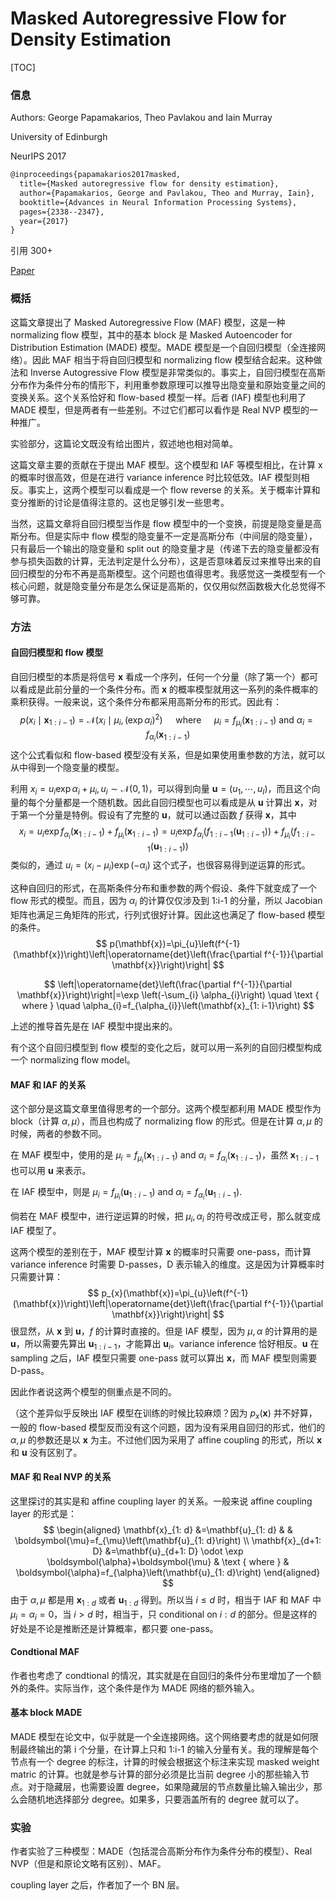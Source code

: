 # Masked Autoregressive Flow for Density Estimation

[TOC]

### 信息

Authors: George Papamakarios, Theo Pavlakou and Iain Murray

University of Edinburgh

NeurIPS 2017

```latex
@inproceedings{papamakarios2017masked,
  title={Masked autoregressive flow for density estimation},
  author={Papamakarios, George and Pavlakou, Theo and Murray, Iain},
  booktitle={Advances in Neural Information Processing Systems},
  pages={2338--2347},
  year={2017}
}
```

引用 300+

[Paper](/Users/xieyutong/Documents/Research/PaperReading/Papers/masked-autoregressive-flow-for-density-estimation.pdf)



### 概括

这篇文章提出了 Masked Autoregressive Flow (MAF) 模型，这是一种 normalizing flow 模型，其中的基本 block 是 Masked Autoencoder for Distribution Estimation (MADE) 模型。MADE 模型是一个自回归模型（全连接网络）。因此 MAF 相当于将自回归模型和 normalizing flow 模型结合起来。这种做法和 Inverse Autogressive Flow 模型是非常类似的。事实上，自回归模型在高斯分布作为条件分布的情形下，利用重参数原理可以推导出隐变量和原始变量之间的变换关系。这个关系恰好和 flow-based 模型一样。后者 (IAF) 模型也利用了 MADE 模型，但是两者有一些差别。不过它们都可以看作是 Real NVP 模型的一种推广。

实验部分，这篇论文既没有给出图片，叙述地也相对简单。

这篇文章主要的贡献在于提出 MAF 模型。这个模型和 IAF 等模型相比，在计算 x 的概率时很高效，但是在进行 variance inference 时比较低效。IAF 模型则相反。事实上，这两个模型可以看成是一个 flow reverse 的关系。关于概率计算和变分推断的讨论是值得注意的。这也足够引发一些思考。

当然，这篇文章将自回归模型当作是 flow 模型中的一个变换，前提是隐变量是高斯分布。但是实际中 flow 模型的隐变量不一定是高斯分布（中间层的隐变量），只有最后一个输出的隐变量和 split out 的隐变量才是（传递下去的隐变量都没有参与损失函数的计算，无法判定是什么分布），这是否意味着反过来推导出来的自回归模型的分布不再是高斯模型。这个问题也值得思考。我感觉这一类模型有一个核心问题，就是隐变量分布是怎么保证是高斯的，仅仅用似然函数极大化总觉得不够可靠。

### 方法

#### 自回归模型和 flow 模型

自回归模型的本质是将信号 $\mathbf{x}$ 看成一个序列，任何一个分量（除了第一个）都可以看成是此前分量的一个条件分布。而 $\mathbf{x}$ 的概率模型就用这一系列的条件概率的乘积获得。一般来说，这个条件分布都采用高斯分布的形式。因此有：
$$
p\left(x_{i} \mid \mathbf{x}_{1: i-1}\right)=\mathcal{N}\left(x_{i} \mid \mu_{i},\left(\exp \alpha_{i}\right)^{2}\right) \quad \text { where } \quad \mu_{i}=f_{\mu_{i}}\left(\mathbf{x}_{1: i-1}\right) \text { and } \alpha_{i}=f_{\alpha_{i}}\left(\mathbf{x}_{1: i-1}\right)
$$
这个公式看似和 flow-based 模型没有关系，但是如果使用重参数的方法，就可以从中得到一个隐变量的模型。

利用 $x_{i}=u_{i} \exp \alpha_{i}+\mu_{i}, u_i \sim \mathcal{N}(0, 1)$，可以得到向量 $\mathbf{u} = (u_1, \cdots, u_I)$，而且这个向量的每个分量都是一个随机数。因此自回归模型也可以看成是从 $\mathbf{u}$ 计算出 $\mathbf{x}$，对于第一个分量是特例。假设有了完整的 $\mathbf{u}$，就可以通过函数 $f$ 获得 $\mathbf{x}$，其中
$$
x_i= u_i \exp f_{\alpha_i}(\mathbf{x}_{1:i-1}) + f_{\mu_i}(\mathbf{x}_{1:i-1}) = u_i \exp f_{\alpha_i}(f_{1:i-1}(\mathbf{u}_{1:i-1})) + f_{\mu_i}(f_{1:i-1}(\mathbf{u}_{1:i-1}))
$$
类似的，通过 $u_{i}=\left(x_{i}-\mu_{i}\right) \exp \left(-\alpha_{i}\right)$ 这个式子，也很容易得到逆运算的形式。

这种自回归的形式，在高斯条件分布和重参数的两个假设、条件下就变成了一个 flow 形式的模型。而且，因为 $\alpha_i$ 的计算仅仅涉及到 1:i-1 的分量，所以 Jacobian 矩阵也满足三角矩阵的形式，行列式很好计算。因此这也满足了 flow-based 模型的条件。
$$
p(\mathbf{x})=\pi_{u}\left(f^{-1}(\mathbf{x})\right)\left|\operatorname{det}\left(\frac{\partial f^{-1}}{\partial \mathbf{x}}\right)\right|
$$

$$
\left|\operatorname{det}\left(\frac{\partial f^{-1}}{\partial \mathbf{x}}\right)\right|=\exp \left(-\sum_{i} \alpha_{i}\right) \quad \text { where } \quad \alpha_{i}=f_{\alpha_{i}}\left(\mathbf{x}_{1: i-1}\right)
$$

上述的推导首先是在 IAF 模型中提出来的。

有个这个自回归模型到 flow 模型的变化之后，就可以用一系列的自回归模型构成一个 normalizing flow model。

#### MAF 和 IAF 的关系

这个部分是这篇文章里值得思考的一个部分。这两个模型都利用 MADE 模型作为 block（计算 $\alpha, \mu$），而且也构成了 normalizing flow 的形式。但是在计算 $\alpha, \mu$ 的时候，两者的参数不同。

在 MAF 模型中，使用的是 $\mu_{i}=f_{\mu_{i}}\left(\mathbf{x}_{1: i-1}\right) \text { and } \alpha_{i}=f_{\alpha_{i}}\left(\mathbf{x}_{1: i-1}\right)$，虽然 $\mathbf{x}_{1:i-1}$ 也可以用 $\mathbf{u}$ 来表示。

在 IAF 模型中，则是 $\mu_{i}=f_{\mu_{i}}\left(\mathbf{u}_{1: i-1}\right) \text { and } \alpha_{i}=f_{\alpha_{i}}\left(\mathbf{u}_{1: i-1}\right)$. 

倘若在 MAF 模型中，进行逆运算的时候，把 $\mu_i, \alpha_i$ 的符号改成正号，那么就变成 IAF 模型了。

这两个模型的差别在于，MAF 模型计算 $\mathbf{x}$ 的概率时只需要 one-pass，而计算 variance inference 时需要 D-passes，D 表示输入的维度。这是因为计算概率时只需要计算：
$$
p_{x}(\mathbf{x})=\pi_{u}\left(f^{-1}(\mathbf{x})\right)\left|\operatorname{det}\left(\frac{\partial f^{-1}}{\partial \mathbf{x}}\right)\right|
$$
很显然，从 $\mathbf{x}$ 到 $\mathbf{u}$，$f$ 的计算时直接的。但是 IAF 模型，因为 $\mu, \alpha$ 的计算用的是 $\mathbf{u}$，所以需要先算出 $\mathbf{u}_{1:i-1}$，才能算出 $\mathbf{u}_i$。variance inference 恰好相反。$\mathbf{u}$ 在 sampling 之后，IAF 模型只需要 one-pass 就可以算出 $\mathbf{x}$，而 MAF 模型则需要 D-pass。

因此作者说这两个模型的侧重点是不同的。

（这个差异似乎反映出 IAF 模型在训练的时候比较麻烦？因为 $p_x(\mathbf{x})$ 并不好算，一般的 flow-based 模型反而没有这个问题，因为没有采用自回归的形式，他们的 $\alpha, \mu$ 的参数还是以 $\mathbf{x}$ 为主。不过他们因为采用了 affine coupling 的形式，所以 $\mathbf{x}$ 和 $\mathbf{u}$ 没有区别了。

#### MAF 和 Real NVP 的关系

这里探讨的其实是和 affine coupling layer 的关系。一般来说 affine coupling layer 的形式是：
$$
\begin{aligned}
\mathbf{x}_{1: d} &=\mathbf{u}_{1: d} & & \boldsymbol{\mu}=f_{\mu}\left(\mathbf{u}_{1: d}\right) \\
\mathbf{x}_{d+1: D} &=\mathbf{u}_{d+1: D} \odot \exp \boldsymbol{\alpha}+\boldsymbol{\mu} & \text { where } & \boldsymbol{\alpha}=f_{\alpha}\left(\mathbf{u}_{1: d}\right)
\end{aligned}
$$
由于 $\alpha, \mu$ 都是用 $\mathbf{x}_{1:d}$ 或者 $\mathbf{u}_{1:d}$ 得到。所以当 $i \leq d$ 时，相当于 IAF 和 MAF 中 $\mu_i = \alpha_i = 0$，当 $i > d$ 时，相当于，只 conditional on $i:d$ 的部分。但是这样的好处是不论是推断还是计算概率，都只要 one-pass。

#### Condtional MAF

作者也考虑了 condtional 的情况，其实就是在自回归的条件分布里增加了一个额外的条件。实际当作，这个条件是作为 MADE 网络的额外输入。

#### 基本 block MADE

MADE 模型在论文中，似乎就是一个全连接网络。这个网络要考虑的就是如何限制最终输出的第 i 个分量，在计算上只和 1:i-1 的输入分量有关。我的理解是每个节点有一个 degree 的标注，计算的时候会根据这个标注来实现 masked weight matric 的计算。也就是参与计算的部分必须是比当前 degree 小的那些输入节点。对于隐藏层，也需要设置 degree，如果隐藏层的节点数量比输入输出少，那么会随机地选择部分 degree。如果多，只要涵盖所有的 degree 就可以了。



### 实验

作者实验了三种模型：MADE（包括混合高斯分布作为条件分布的模型）、Real NVP（但是和原论文略有区别）、MAF。

coupling layer 之后，作者加了一个 BN 层。

